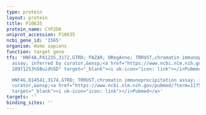 ```yaml
---
type: protein
layout: protein
title: P10635
protein_name: CYP2D6
uniprot_accession: P10635
ncbi_gene_id: '1565'
organism: Homo sapiens
function: target gene
tfs: 'HNF4A,P41235,3172,GTRD; PAZAR; ORegAnno; TRRUST,chromatin immunoprecipitation
  assay; inferred by curator,&ensp;<a href="https://www.ncbi.nlm.nih.gov/pubmed/?term=11752221;
  18971253%5Buid%5D" target="_blank"><i uk-icon="icon: link"></i>Pubmed</a>

  HNF4G,Q14541,3174,GTRD; TRRUST,chromatin immunoprecipitation assay; inferred by
  curator,&ensp;<a href="https://www.ncbi.nlm.nih.gov/pubmed/?term=11752221%5Buid%5D"
  target="_blank"><i uk-icon="icon: link"></i>Pubmed</a>'
targets: ''
binding_sites: ''
---
```

